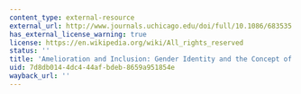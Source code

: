 ```yaml
---
content_type: external-resource
external_url: http://www.journals.uchicago.edu/doi/full/10.1086/683535
has_external_license_warning: true
license: https://en.wikipedia.org/wiki/All_rights_reserved
status: ''
title: 'Amelioration and Inclusion: Gender Identity and the Concept of *Woman*'
uid: 7d8db014-4dc4-44af-bdeb-8659a951854e
wayback_url: ''
---
```

